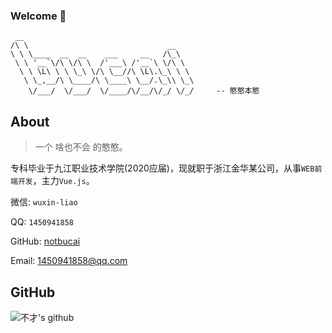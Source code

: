 ### Welcome 👋

```
 __
/\ \                               __
\ \ \____  __  __    ___     __   /\_\
 \ \ '__`\/\ \/\ \  /'___\ /'__`\ \/\ \
  \ \ \L\ \ \ \_\ \/\ \__//\ \L\.\_\ \ \
   \ \_,__/\ \____/\ \____\ \__/.\_\\ \_\
    \/___/  \/___/  \/____/\/__/\/_/ \/_/     -- 憨憨本憨
```

## About 

> 一个 啥也不会 的憨憨。

专科毕业于九江职业技术学院(2020应届)，现就职于浙江金华某公司，从事`WEB前端开发`，主力`Vue.js`。

微信: `wuxin-liao`  

QQ: `1450941858`  

GitHub: [notbucai](https://github.com/notbucai)

Email: 1450941858@qq.com

## GitHub
![不才's github](https://github-readme-stats.vercel.app/api?username=notbucai&show_icons=true&title_color=FF4C3B&icon_color=FFD034&text_color=333333&bg_color=ffffff)
